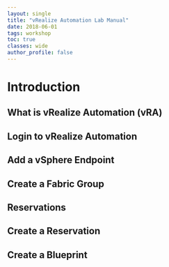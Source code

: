 ```yaml
---
layout: single
title: "vRealize Automation Lab Manual"
date: 2018-06-01
tags: workshop
toc: true
classes: wide
author_profile: false
---
```

# Introduction

## What is vRealize Automation (vRA)

## Login to vRealize Automation

## Add a vSphere Endpoint

## Create a Fabric Group

## Reservations

## Create a Reservation

## Create a Blueprint